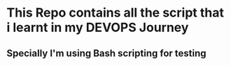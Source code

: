 # This Repo contains all the script that i learnt in my DEVOPS Journey
## Specially I'm using Bash scripting for testing